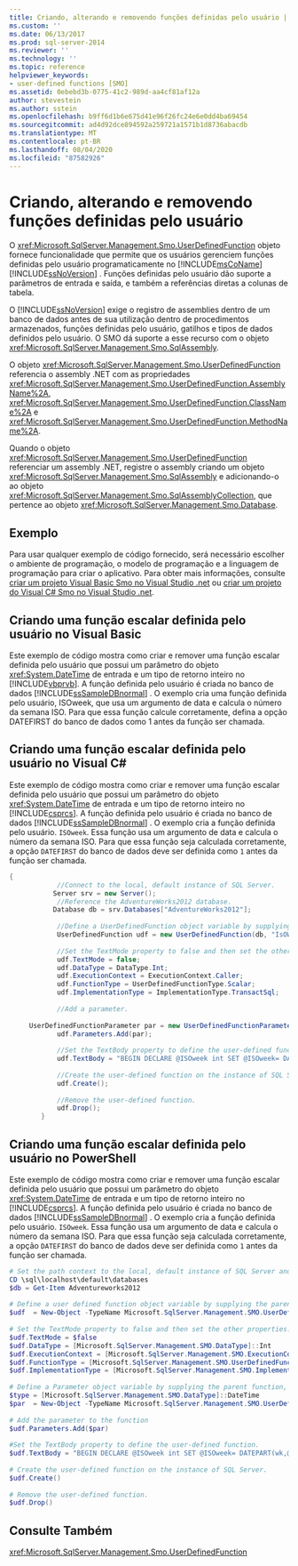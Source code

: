 ```yaml
---
title: Criando, alterando e removendo funções definidas pelo usuário | Microsoft Docs
ms.custom: ''
ms.date: 06/13/2017
ms.prod: sql-server-2014
ms.reviewer: ''
ms.technology: ''
ms.topic: reference
helpviewer_keywords:
- user-defined functions [SMO]
ms.assetid: 0ebebd3b-0775-41c2-989d-aa4cf81af12a
author: stevestein
ms.author: sstein
ms.openlocfilehash: b9ff6d1b6e675d41e96f26fc24e6e0dd4ba69454
ms.sourcegitcommit: ad4d92dce894592a259721a1571b1d8736abacdb
ms.translationtype: MT
ms.contentlocale: pt-BR
ms.lasthandoff: 08/04/2020
ms.locfileid: "87582926"
---
```

# <a name="creating-altering-and-removing-user-defined-functions"></a>Criando, alterando e removendo funções definidas pelo usuário
  O <xref:Microsoft.SqlServer.Management.Smo.UserDefinedFunction> objeto fornece funcionalidade que permite que os usuários gerenciem funções definidas pelo usuário programaticamente no [!INCLUDE[msCoName](../../../includes/msconame-md.md)] [!INCLUDE[ssNoVersion](../../../includes/ssnoversion-md.md)] . Funções definidas pelo usuário dão suporte a parâmetros de entrada e saída, e também a referências diretas a colunas de tabela.  
  
 O [!INCLUDE[ssNoVersion](../../../includes/ssnoversion-md.md)] exige o registro de assemblies dentro de um banco de dados antes de sua utilização dentro de procedimentos armazenados, funções definidas pelo usuário, gatilhos e tipos de dados definidos pelo usuário. O SMO dá suporte a esse recurso com o objeto <xref:Microsoft.SqlServer.Management.Smo.SqlAssembly>.  
  
 O objeto <xref:Microsoft.SqlServer.Management.Smo.UserDefinedFunction> referencia o assembly .NET com as propriedades <xref:Microsoft.SqlServer.Management.Smo.UserDefinedFunction.AssemblyName%2A>, <xref:Microsoft.SqlServer.Management.Smo.UserDefinedFunction.ClassName%2A> e <xref:Microsoft.SqlServer.Management.Smo.UserDefinedFunction.MethodName%2A>.  
  
 Quando o objeto <xref:Microsoft.SqlServer.Management.Smo.UserDefinedFunction> referenciar um assembly .NET, registre o assembly criando um objeto <xref:Microsoft.SqlServer.Management.Smo.SqlAssembly> e adicionando-o ao objeto <xref:Microsoft.SqlServer.Management.Smo.SqlAssemblyCollection>, que pertence ao objeto <xref:Microsoft.SqlServer.Management.Smo.Database>.  
  
## <a name="example"></a>Exemplo  
 Para usar qualquer exemplo de código fornecido, será necessário escolher o ambiente de programação, o modelo de programação e a linguagem de programação para criar o aplicativo. Para obter mais informações, consulte [criar um projeto Visual Basic Smo no Visual Studio .net](../../../database-engine/dev-guide/create-a-visual-basic-smo-project-in-visual-studio-net.md) ou [criar um projeto do Visual C&#35; Smo no Visual Studio .net](../how-to-create-a-visual-csharp-smo-project-in-visual-studio-net.md).  
  
## <a name="creating-a-scalar-user-defined-function-in-visual-basic"></a>Criando uma função escalar definida pelo usuário no Visual Basic  
 Este exemplo de código mostra como criar e remover uma função escalar definida pelo usuário que possui um parâmetro do objeto <xref:System.DateTime> de entrada e um tipo de retorno inteiro no [!INCLUDE[vbprvb](../../../includes/vbprvb-md.md)]. A função definida pelo usuário é criada no banco de dados [!INCLUDE[ssSampleDBnormal](../../../includes/sssampledbnormal-md.md)] . O exemplo cria uma função definida pelo usuário, ISOweek, que usa um argumento de data e calcula o número da semana ISO. Para que essa função calcule corretamente, defina a opção DATEFIRST do banco de dados como 1 antes da função ser chamada.  
  
<!-- TODO: review snippet reference  [!CODE [SMO How to#SMO_VBUserDefFuncs1](SMO How to#SMO_VBUserDefFuncs1)]  -->  
  
## <a name="creating-a-scalar-user-defined-function-in-visual-c"></a>Criando uma função escalar definida pelo usuário no Visual C#  
 Este exemplo de código mostra como criar e remover uma função escalar definida pelo usuário que possui um parâmetro do objeto <xref:System.DateTime> de entrada e um tipo de retorno inteiro no [!INCLUDE[csprcs](../../../includes/csprcs-md.md)]. A função definida pelo usuário é criada no banco de dados [!INCLUDE[ssSampleDBnormal](../../../includes/sssampledbnormal-md.md)] . O exemplo cria a função definida pelo usuário. `ISOweek`. Essa função usa um argumento de data e calcula o número da semana ISO. Para que essa função seja calculada corretamente, a opção `DATEFIRST` do banco de dados deve ser definida como `1` antes da função ser chamada.  
  
```csharp
{  
            //Connect to the local, default instance of SQL Server.   
           Server srv = new Server();  
            //Reference the AdventureWorks2012 database.   
           Database db = srv.Databases["AdventureWorks2012"];  
  
            //Define a UserDefinedFunction object variable by supplying the parent database and the name arguments in the constructor.   
            UserDefinedFunction udf = new UserDefinedFunction(db, "IsOWeek");  
  
            //Set the TextMode property to false and then set the other properties.   
            udf.TextMode = false;  
            udf.DataType = DataType.Int;  
            udf.ExecutionContext = ExecutionContext.Caller;  
            udf.FunctionType = UserDefinedFunctionType.Scalar;  
            udf.ImplementationType = ImplementationType.TransactSql;  
  
            //Add a parameter.   
  
     UserDefinedFunctionParameter par = new UserDefinedFunctionParameter(udf, "@DATE", DataType.DateTime);  
            udf.Parameters.Add(par);  
  
            //Set the TextBody property to define the user-defined function.   
            udf.TextBody = "BEGIN DECLARE @ISOweek int SET @ISOweek= DATEPART(wk,@DATE)+1 -DATEPART(wk,CAST(DATEPART(yy,@DATE) as CHAR(4))+'0104') IF (@ISOweek=0) SET @ISOweek=dbo.ISOweek(CAST(DATEPART(yy,@DATE)-1 AS CHAR(4))+'12'+ CAST(24+DATEPART(DAY,@DATE) AS CHAR(2)))+1 IF ((DATEPART(mm,@DATE)=12) AND ((DATEPART(dd,@DATE)-DATEPART(dw,@DATE))>= 28)) SET @ISOweek=1 RETURN(@ISOweek) END;";  
  
            //Create the user-defined function on the instance of SQL Server.   
            udf.Create();  
  
            //Remove the user-defined function.   
            udf.Drop();  
        }  
```  
  
## <a name="creating-a-scalar-user-defined-function-in-powershell"></a>Criando uma função escalar definida pelo usuário no PowerShell  
 Este exemplo de código mostra como criar e remover uma função escalar definida pelo usuário que possui um parâmetro do objeto <xref:System.DateTime> de entrada e um tipo de retorno inteiro no [!INCLUDE[csprcs](../../../includes/csprcs-md.md)]. A função definida pelo usuário é criada no banco de dados [!INCLUDE[ssSampleDBnormal](../../../includes/sssampledbnormal-md.md)] . O exemplo cria a função definida pelo usuário. `ISOweek`. Essa função usa um argumento de data e calcula o número da semana ISO. Para que essa função seja calculada corretamente, a opção `DATEFIRST` do banco de dados deve ser definida como `1` antes da função ser chamada.  
  
```powershell
# Set the path context to the local, default instance of SQL Server and get a reference to AdventureWorks2012  
CD \sql\localhost\default\databases  
$db = Get-Item Adventureworks2012  
  
# Define a user defined function object variable by supplying the parent database and name arguments in the constructor.
$udf  = New-Object -TypeName Microsoft.SqlServer.Management.SMO.UserDefinedFunction -argumentlist $db, "IsOWeek"  
  
# Set the TextMode property to false and then set the other properties.
$udf.TextMode = $false  
$udf.DataType = [Microsoft.SqlServer.Management.SMO.DataType]::Int
$udf.ExecutionContext = [Microsoft.SqlServer.Management.SMO.ExecutionContext]::Caller  
$udf.FunctionType = [Microsoft.SqlServer.Management.SMO.UserDefinedFunctionType]::Scalar  
$udf.ImplementationType = [Microsoft.SqlServer.Management.SMO.ImplementationType]::TransactSql  
  
# Define a Parameter object variable by supplying the parent function, name and type arguments in the constructor.  
$type = [Microsoft.SqlServer.Management.SMO.DataType]::DateTime  
$par  = New-Object -TypeName Microsoft.SqlServer.Management.SMO.UserDefinedFunctionParameter -argumentlist $udf, "@DATE",$type  
  
# Add the parameter to the function  
$udf.Parameters.Add($par)  
  
#Set the TextBody property to define the user-defined function.
$udf.TextBody = "BEGIN DECLARE @ISOweek int SET @ISOweek= DATEPART(wk,@DATE)+1 -DATEPART(wk,CAST(DATEPART(yy,@DATE) as CHAR(4))+'0104') IF (@ISOweek=0) SET @ISOweek=dbo.ISOweek(CAST(DATEPART(yy,@DATE)-1 AS CHAR(4))+'12'+ CAST(24+DATEPART(DAY,@DATE) AS CHAR(2)))+1 IF ((DATEPART(mm,@DATE)=12) AND ((DATEPART(dd,@DATE)-DATEPART(dw,@DATE))>= 28)) SET @ISOweek=1 RETURN(@ISOweek) END;"  
  
# Create the user-defined function on the instance of SQL Server.
$udf.Create()  
  
# Remove the user-defined function.
$udf.Drop()  
```  
  
## <a name="see-also"></a>Consulte Também  
 <xref:Microsoft.SqlServer.Management.Smo.UserDefinedFunction>  
